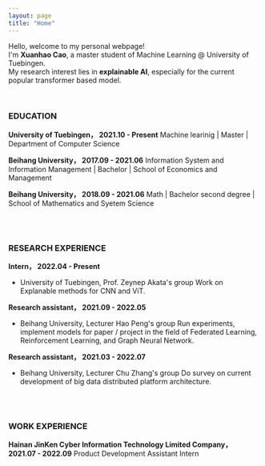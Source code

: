 ```yaml
---
layout: page
title: "Home"
---
```


Hello, welcome to my personal webpage!  
I'm **Xuanhao Cao**, a master student of Machine Learning @ University of Tuebingen.  
My research interest lies in **explainable AI**, especially for the current popular transformer based model.

<br/>

### EDUCATION
**University of Tuebingen，      2021.10 - Present**
Machine learinig | Master | Department of Computer Science

**Beihang University，      2017.09 - 2021.06**
Information System and Information Management | Bachelor | School of Economics and Management 

**Beihang University，      2018.09 - 2021.06**
Math | Bachelor second degree | School of Mathematics and Syetem Science  

<br/>
<br/>

### **RESEARCH EXPERIENCE**
**Intern，    2022.04 - Present**
* University of Tuebingen, Prof. Zeynep Akata's group 
Work on Explanable methods for CNN and ViT.

**Research assistant，    2021.09 - 2022.05**
* Beihang University, Lecturer Hao Peng's group
Run experiments, implement models for paper / project in the field of Federated Learning, Reinforcement Learning, and Graph Neural Network.

**Research assistant，     2021.03 - 2022.07**
* Beihang University, Lecturer Chu Zhang's group
Do survey on current development of big data distributed platform architecture.

<br/>
<br/>

### **WORK EXPERIENCE**
**Hainan JinKen Cyber Information Technology Limited Company，       2021.07 - 2022.09**
Product Development Assistant Intern




